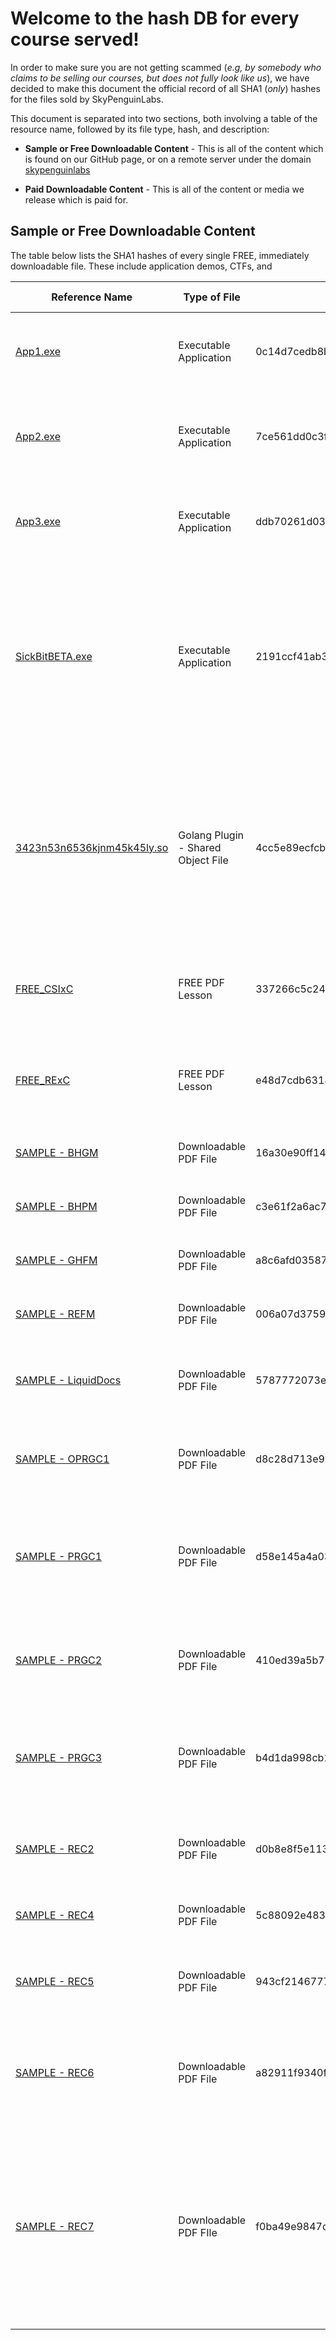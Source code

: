 # Welcome to the hash DB for every course served!

In order to make sure you are not getting scammed (*e.g, by somebody who claims to be selling our courses, but does not fully look like us*), we have decided to make this document the official record of all SHA1 (*only*) hashes for the files sold by SkyPenguinLabs.

This document is separated into two sections, both involving a table of the resource name, followed by its file type, hash, and description:

* **Sample or Free Downloadable Content** - This is all of the content which is found on our GitHub page, or on a remote server under the domain [skypenguinlabs](https://skypenguinlabs.wtf)

* **Paid Downloadable Content** - This is all of the content or media we release which is paid for. 


## Sample or Free Downloadable Content 
The table below lists the SHA1 hashes of every single FREE, immediately downloadable file. These include application demos, CTFs, and 

| Reference Name | Type of File  | Sha-1 Hash | Description of Hash Relation | 
| ------------- | ------------- | ---------- | ---------------------------- | 
| [App1.exe](https://skypenguinlabs.wtf/DownloadableCourseApps/PRGC3/App1.exe)  | Executable Application | 0c14d7cedb8b332a41c215ec6d97d1fb0171739b | This hash resembles an ElectronJS application built for the PRGC3 course. 
| [App2.exe](https://skypenguinlabs.wtf/DownloadableCourseApps/PRGC3/App2.exe)  | Executable Application | 7ce561dd0c3fffcb0d6900228ea970272f8d0af4 | This hash resmebles another ElectronJS application built for the PRGC3 course. 
| [App3.exe](https://skypenguinlabs.wtf/DownloadableCourseApps/PRGC3/App3.exe)  | Executable Application | ddb70261d03eded7ecd263eb5719c8c45deb8ac1 | This is the FINAL hash of the PRGC3 app set. Another ElectronJS application 
| [SickBitBETA.exe](https://github.com/SkyPenguinLabs/SPL-CourseDemos/blob/main/CourseResources/CourseDemoApps/REC6%20-%20How%20to%20analyze%20GUIs%20built%20for%20Windows/GUI/SickBitBETA.exe) | Executable Application | 2191ccf41ab329bc283001642f6b7903bb24f8a1 | This is the skeletal version of the SickBit CTF. An entire playground, GUI, Windows only application flooded with fun vulnerabilities. This demo was used for the REC6 course, how to analyze GUIs built fro Windows  
| [3423n53n6536kjnm45k45ly.so](https://skypenguinlabs.wtf/DownloadableCourseApps/GolangCtfREC7/3423n53n6536kjnm45k45ly.so) | Golang Plugin - Shared Object File | 4cc5e89ecfcba849602c8d869f4aeb0cfeb1e4c0 | This is the hash that resembles the first every Golang, CTF styled course we have to offer and it involves reverse engineering & invoking unknown, blackboxed plugins like this one! Used in REC7 
| [FREE_CSIxC](https://github.com/SkyPenguinLabs/SPL-CourseDemos/blob/main/Free_Lessons/CompSci/FREE_CSIxC%20-%20Steganography%20for%20Beginners%20(1).pdf) | FREE PDF Lesson | 337266c5c24d2b3dc8261d19e7b67dad548a21b6 | This lesson walked through steganography for those who have never heard of it in their lives! |
| [FREE_RExC](https://github.com/SkyPenguinLabs/SPL-CourseDemos/blob/main/Free_Lessons/RE/FREE_RExC%20-%20Knowing%20File%20Types%20in%20RE%20Helps%20You%2C%20Trust.....pdf) | FREE PDF Lesson | e48d7cdb631825917d5ba2791f62ddea37f8b22b | This was a full free lesson that walked people through the importance of file types during RE applications 
| [SAMPLE - BHGM](https://github.com/SkyPenguinLabs/SPL-CourseDemos/blob/main/EbookSamples/%5BDEMO%5D%20Black%20Hat%20Go%20Manual%20%5BDEMO%5D.pdf) | Downloadable PDF File | 16a30e90ff14717c43ed1cac8f5602f0302f0df2 | Hash of the Black Hat Go Manual SAMPLE document
| [SAMPLE - BHPM](https://github.com/SkyPenguinLabs/SPL-CourseDemos/blob/main/EbookSamples/%5BDEMO%5D%20Black%20Hat%20Python%20Manual%20%5BDEMO%5D.pdf) | Downloadable PDF File | c3e61f2a6ac770244b49e4cc3043fdf7eabb53df | Black Hat Python Manual SAMPLE document hash 
| [SAMPLE - GHFM](https://github.com/SkyPenguinLabs/SPL-CourseDemos/blob/main/EbookSamples/%5BDEMO%5D%20Game%20Hackers%20Field%20Manual%20%5BDEMO%5D.pdf) | Downloadable PDF File | a8c6afd0358797e7df70da50888709a8b49c11d4 | Game Hackers Field Manual SAMPLE document hash 
| [SAMPLE - REFM](https://github.com/SkyPenguinLabs/SPL-CourseDemos/blob/main/EbookSamples/%5BDEMO%5D%20Reverse%20Engineers%20Field%20Manual%20%5BDEMO%5D.pdf) | Downloadable PDF File | 006a07d375973aaeffcbb05f44720db89add633a | Reverse Engineers Field Manual SAMPLE document hash 
| [SAMPLE - LiquidDocs](https://github.com/SkyPenguinLabs/SPL-CourseDemos/blob/main/EbookSamples/%5BDEMO%5D%20Liquid%20Docs%20Vol%20.1%20-%20Season%201%20_%20SkyPenguinLabs%20%5BDEMO%5D.pdf) | Downloadable PDF File | 5787772073e5d5e1da31cd8786d3d5fa876c340d | The sha1 hash of the contents inside of the demo LiquidDocs documentation  
| [SAMPLE - OPRGC1](https://github.com/SkyPenguinLabs/SPL-CourseDemos/blob/main/CourseSamples/Development%20Lesson%20SAMPLES/%5BSAMPLE%5D%20OPRGC1%20-%20Proper%20Offensive%20Tooling%20%26%20Development%20Introduction%20%5BSAMPLE%5D.pdf) | Downloadable PDF File | d8c28d713e935eed51fe2ca6d743afe52785ae75 | The Sha1 hash for the proper offensive tooling & development intro course SAMPLE
| [SAMPLE - PRGC1](https://github.com/SkyPenguinLabs/SPL-CourseDemos/blob/main/CourseSamples/Development%20Lesson%20SAMPLES/%5BSAMPLE%5D%20PRGC1%20-%20Go%20Modules%20In%20Depth%20For%20Beginners%20%5BSAMPLE%5D.pdf) | Downloadable PDF File | d58e145a4a036ba1547d8a180ec9c81f7718bf6f | The hash for the very first programming course SAMPLE released by SkyPenguinLabs on Golang modules for beginners 
| [SAMPLE - PRGC2](https://github.com/SkyPenguinLabs/SPL-CourseDemos/blob/main/CourseSamples/Development%20Lesson%20SAMPLES/%5BSAMPLE%5D%20PRGC2%20-%20Learn%20How%20To%20Utilize%20Go's%20STD%20Lib%20To%20Optimize%20Applications%20%5BSAMPLE%5D.pdf) | Downloadable PDF File | 410ed39a5b70227cf39ddd09ee2628964d249ca0 | The hash for the contents of the course SAMPLE of 'Learn how to utilize gos std lib to optimize applications' 
| [SAMPLE - PRGC3]() | Downloadable PDF File | b4d1da998cb1c43bd0a87338c62545cf1de395ef | Hash of the third programming course SAMPLE, which talks about how frontend validation shines in UX 
| [SAMPLE - REC2](https://github.com/SkyPenguinLabs/SPL-CourseDemos/blob/main/CourseSamples/Engineering%20%26%20Reverse%20Engineering%20Lesson%20SAMPLES/%5BSAMPLE%5D%20%20REC2%20-%20How%20Mathematics%20Is%20Applied%20To%20Reverse%20Engineering%20%5BSAMPLE%5D.pdf) | Downloadable PDF File | d0b8e8f5e113bb68679c96c1f910be2a05c436d0 | How mathematics is applied to reverse engineering. Sample 
| [SAMPLE - REC4](https://github.com/SkyPenguinLabs/SPL-CourseDemos/blob/main/CourseSamples/Engineering%20%26%20Reverse%20Engineering%20Lesson%20SAMPLES/%5BSAMPLE%5D%20REC4%20-%20Time%20Managing%20The%20Reversing%20Process%20%5BSAMPLE%5D.pdf) | Downloadable PDF File | 5c88092e4833143beffc09d8a10b59b1f1e2f9c2 | Time managing the reverse engineering process. Sample 
| [SAMPLE - REC5](https://github.com/SkyPenguinLabs/SPL-CourseDemos/blob/main/CourseSamples/Engineering%20%26%20Reverse%20Engineering%20Lesson%20SAMPLES/%5BSAMPLE%5D%20REC5%20-%20Static%20Analysis%20for%20Ethereum%20Detection%20using%20Go%20w_ELF%20%5BSAMPLE%5D%20(2).pdf) | Downloadable PDF File | 943cf21467775bc66eca17975d17c71b822f74ce | REC5 course demo, which speaks on using Golang for static analysis of ELF files 
| [SAMPLE - REC6](https://github.com/SkyPenguinLabs/SPL-CourseDemos/blob/main/CourseSamples/Engineering%20%26%20Reverse%20Engineering%20Lesson%20SAMPLES/_%5BSAMPLE%5D%20REC6%20-%20How%20to%20analyze%20GUI%20components%20built%20for%20x64%2C%20Windows%20%20%5BSAMPLE%5D%20(1).pdf) | Downloadable PDF File | a82911f9340fac09ef298c3fe6e499f55dc3494a | REC6, teaches how to analyze GUI components built for x64, Windows. This is the hash for the demo 
| [SAMPLE - REC7](https://github.com/SkyPenguinLabs/SPL-CourseDemos/blob/main/CourseSamples/Engineering%20%26%20Reverse%20Engineering%20Lesson%20SAMPLES/%5BDEMO%5D%20REC7%20-%20Reverse%20Engineering%20Blackboxed%20Golang%20Plugins%20%5BDEMO%5D.pdf) | Downloadable PDF FIle | f0ba49e9847d5b3a888c5da2a2302f1864bb88ca | REC7, teaches how to take golang plugins to the next level by reverse engineering them. Additionally, first paid article starting from 8/17/2025 that uses the new format and watermarking standards! Woop Woop! ^_^ 

